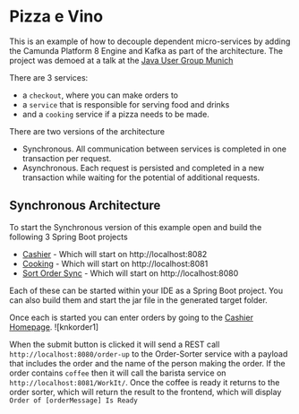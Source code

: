 # Pizza e Vino
This is an example of how to decouple dependent micro-services by adding the Camunda Platform 8  Engine and Kafka as part 
of the architecture. The project was demoed at a talk at the [Java User Group Munich](https://www.meetup.com/de-DE/java-user-group-munchen-jugm/)


There are 3 services:
* a ``checkout``, where you can make orders to 
* a ``service`` that is responsible for serving food and drinks
* and a ``cooking`` service if a pizza needs to be made.


There are two versions of the architecture
 * Synchronous. All communication between services is completed in one transaction per request.
 * Asynchronous. Each request is persisted and completed in a new transaction while waiting for the potential of additional  requests.

## Synchronous Architecture
To start the Synchronous version of this example open and build the following 3 Spring Boot projects
* [Cashier](./Cashier/) - Which will start on http://localhost:8082
* [Cooking](./Barista/) - Which will start on http://localhost:8081
* [Sort Order Sync](./SortOrder-Sync/) - Which will start on http://localhost:8080

Each of these can be started within your IDE as a Spring Boot project. You can also build them and start the jar file in the generated target folder.

Once each is started you can enter orders by going to the [Cashier Homepage](http://localhost:8082).
![knkorder1]

When the submit button is clicked it will send a REST call ``http://localhost:8080/order-up`` to the Order-Sorter service with a payload that includes the order and the name of the person making the order.
If the order contains ``coffee`` then it will call the barista service on `http://localhost:8081/WorkIt/`. Once the coffee is ready it returns to the order sorter, which will return the result to the frontend, which will display ``Order of [orderMessage] Is Ready``





